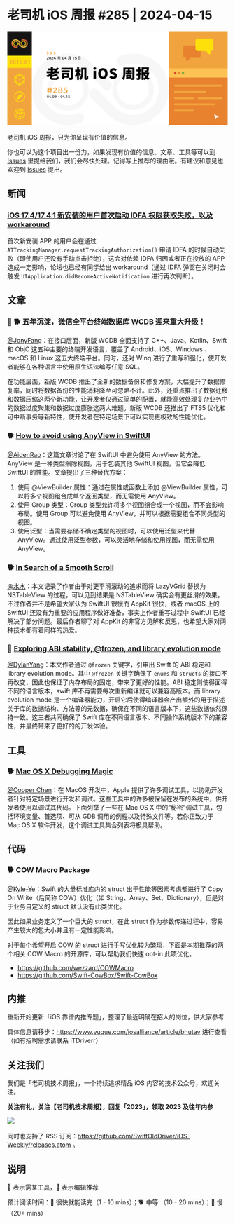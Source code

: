 # 老司机 iOS 周报 #285 | 2024-04-15

![ios-weekly](https://github.com/SwiftOldDriver/iOS-Weekly/blob/master/assets/weekly-header/285.jpg?raw=true)

老司机 iOS 周报，只为你呈现有价值的信息。

你也可以为这个项目出一份力，如果发现有价值的信息、文章、工具等可以到 [Issues](https://github.com/SwiftOldDriver/iOS-Weekly/issues) 里提给我们，我们会尽快处理。记得写上推荐的理由哦。有建议和意见也欢迎到 [Issues](https://github.com/SwiftOldDriver/iOS-Weekly/issues) 提出。

## 新闻

### [iOS 17.4/17.4.1 新安装的用户首次启动 IDFA 权限获取失败，以及 workaround](https://forums.developer.apple.com/forums/thread/746432?answerId=784610022#784610022)

首次新安装 APP 的用户会在通过 ``ATTrackingManager.requestTrackingAuthorization()`` 申请 IDFA 的时候自动失败（即使用户还没有手动点击拒绝），这会对依赖 IDFA 归因或者正在投放的 APP 造成一定影响，论坛也已经有同学给出 workaround（通过 IDFA 弹窗在关闭时会触发 ``UIApplication.didBecomeActiveNotification`` 进行再次判断）。

## 文章

### 🌟 🐕 [五年沉淀，微信全平台终端数据库 WCDB 迎来重大升级！](https://mp.weixin.qq.com/s/RWCqLD0M_WGCrCcz0oQIcQ)

[@JonyFang](https://github.com/JonyFang)：在接口层面，新版 WCDB 全面支持了 C++、Java、Kotlin、Swift 和 ObjC 这五种主要的终端开发语言，覆盖了 Android、iOS、Windows 、macOS 和 Linux 这五大终端平台。同时，还对 Winq 进行了重写和强化，使开发者能够在各种语言中使用原生语法编写任意 SQL。

在功能层面，新版 WCDB 推出了全新的数据备份和修复方案，大幅提升了数据修复率，同时将数据备份的性能消耗降至可忽略不计。此外，还重点推出了数据迁移和数据压缩这两个新功能，让开发者仅通过简单的配置，就能高效处理复杂业务中的数据过度聚集和数据过度膨胀这两大难题。新版 WCDB 还推出了 FTS5 优化和可中断事务等新特性，使开发者在特定场景下可以实现更极致的性能优化。

### 🐕 [How to avoid using AnyView in SwiftUI](https://tanaschita.com/swiftui-how-to-avoid-using-anyview/)

[@AidenRao](https://weibo.com/AidenRao)：这篇文章讨论了在 SwiftUI 中避免使用 AnyView 的方法。AnyView 是一种类型擦除视图，用于包装其他 SwiftUI 视图，但它会降低 SwiftUI 的性能。文章提出了三种替代方案：

1. 使用 @ViewBuilder 属性：通过在属性或函数上添加 @ViewBuilder 属性，可以将多个视图组合成单个返回类型，而无需使用 AnyView。
2. 使用 Group 类型：Group 类型允许将多个视图组合成一个视图，而不会影响布局。使用 Group 可以避免使用 AnyView，并可以根据需要组合不同类型的视图。
3. 使用泛型：当需要存储不确定类型的视图时，可以使用泛型来代替 AnyView。通过使用泛型参数，可以灵活地存储和使用视图，而无需使用 AnyView。

### 🐕 [In Search of a Smooth Scroll](https://byla.lt/posts/in-search-of-smooth-scroll/)

[@水水](https://www.xuyanlan.com/categories/iOS/)：本文记录了作者由于对更平滑滚动的追求而将 LazyVGrid 替换为 NSTableView 的过程，可以见到结果是 NSTableView 确实会有更丝滑的效果，不过作者并不是希望大家认为 SwiftUI 很慢而 AppKit 很快，或者 macOS 上的 SwiftUI 还没有为重要的应用程序做好准备，事实上作者重写过程中 SwiftUI 已经解决了部分问题。最后作者聊了对 AppKit 的非官方见解和反思，也希望大家对两种技术都有着同样的热爱。

### 🐎 [Exploring ABI stability, @frozen, and library evolution mode](https://digitalbunker.dev/understanding-frozen-in-swift/)

[@DylanYang](https://github.com/Dylan19Yang)：本文作者通过 `@frozen` 关键字，引申出 Swift 的 ABI 稳定和 library evolution mode。其中 `@frozen` 关键字确保了 `enums` 和 `structs` 的接口不再改变，因此也保证了内存布局的固定，带来了更好的性能。ABI 稳定则使得面得不同的语言版本，swift 库不再需要每次重新编译就可以兼容高版本。而 library evolution mode 是一个编译器能力，开启它后使得编译器会产出额外的用于描述关于库的数据结构、方法等的元数据，确保在不同的语言版本下，这些数据依然保持一致。这三者共同确保了 Swift 库在不同语言版本、不同操作系统版本下的兼容性，并最终带来了更好的的开发体验。

## 工具

### 🐕 [Mac OS X Debugging Magic](https://web.archive.org/web/20101206131250/http://developer.apple.com/library/mac/#technotes/tn2004/tn2124.html)

[@Cooper Chen](https://github.com/cjlcooper)：在 MacOS 开发中，Apple 提供了许多调试工具，以协助开发者针对特定场景进行开发和调试。这些工具中的许多被保留在发布的系统中，供开发者使用以调试其代码。下面列举了一些在 Mac OS X 中的“秘密”调试工具，包括环境变量、首选项、可从 GDB 调用的例程以及特殊文件等。若你正致力于 Mac OS X 软件开发，这个调试工具集合列表将极具帮助。

## 代码

### 🐕 COW Macro Package

[@Kyle-Ye](https://github.com/Kyle-Ye)：Swift 的大量标准库内的 struct 出于性能等因素考虑都进行了 Copy On Write（后简称 COW）优化（如 String、Array、Set、Dictionary），但是对于业务自定义的 struct 默认没有此类优化。

因此如果业务定义了一个巨大的 struct，在此 struct 作为参数传递过程中，容易产生较大的包大小并且有一定性能影响。

对于每个希望开启 COW 的 struct 进行手写优化较为繁琐，下面是本期推荐的两个相关 COW Macro 的开源库，可以帮助我们快速 opt-in 此项优化。

- <https://github.com/wezzard/COWMacro>
- <https://github.com/Swift-CowBox/Swift-CowBox>

## 内推

重新开始更新「iOS 靠谱内推专题」，整理了最近明确在招人的岗位，供大家参考

具体信息请移步：<https://www.yuque.com/iosalliance/article/bhutav> 进行查看（如有招聘需求请联系 iTDriverr）

## 关注我们

我们是「老司机技术周报」，一个持续追求精品 iOS 内容的技术公众号，欢迎关注。

**关注有礼，关注【老司机技术周报】，回复「2023」，领取 2023 及往年内参**

![](https://github.com/SwiftOldDriver/iOS-Weekly/blob/master/assets/qrcode_for_wechat.jpg?raw=true)

同时也支持了 RSS 订阅：<https://github.com/SwiftOldDriver/iOS-Weekly/releases.atom> 。

## 说明

🚧 表示需某工具，🌟 表示编辑推荐

预计阅读时间：🐎 很快就能读完（1 - 10 mins）；🐕 中等 （10 - 20 mins）；🐢 慢（20+ mins）

